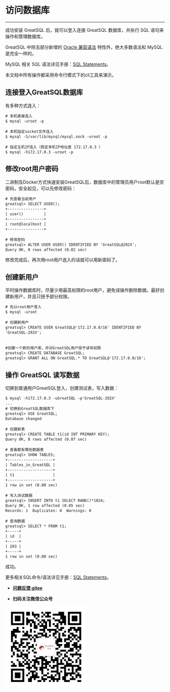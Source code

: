 # 访问数据库
---

成功安装 GreatSQL 后，就可以登入连接 GreatSQL 数据库，并执行 SQL 语句来操作和管理数据库。

GreatSQL 中除去部分新增的 [Oracle 兼容语法](../5-enhance/5-3-easyuse.md) 特性外，绝大多数语法和 MySQL 是完全一样的。

MySQL 相关 SQL 语法详见手册：[SQL Statements](https://dev.mysql.com/doc/refman/8.0/en/sql-statements.html)。

本文档中所有操作都采用命令行模式下的cli工具来演示。

## 连接登入GreatSQL数据库

有多种方式连入：

```
# 本机直接连入
$ mysql -uroot -p

# 本机指定socket文件连入
$ mysql -S/var/lib/mysql/mysql.sock -uroot -p

# 指定主机IP连入（假定本机IP地址是 172.17.0.3 ）
$ mysql -h172.17.0.3 -uroot -p
```

## 修改root用户密码

二进制及Docker方式快速安装GreatSQL后，数据库中的管理员用户root默认是空密码，安全起见，可以先修改密码：

```
# 先查看当前用户
greatsql> SELECT USER();
+----------------+
| user()         |
+----------------+
| root@localhost |
+----------------+

# 修改密码
greatsql> ALTER USER USER() IDENTIFIED BY 'GreatSQL@202X';
Query OK, 0 rows affected (0.02 sec)
```
修改完成后，再次用root用户连入的话就可以用新密码了。

## 创建新用户

平时操作数据库时，尽量少用最高权限的root用户，避免误操作删除数据。最好创建新用户，并且只授予部分权限。

```
# 先以root用户登入
$ mysql -uroot 

# 创建新用户
greatsql> CREATE USER GreatSQL@'172.17.0.0/16' IDENTIFIED BY 'GreatSQL-202X';


#创建一个新的用户库，并对GreatSQL用户授予读写权限
greatsql> CREATE DATABASE GreatSQL;
greatsql> GRANT ALL ON GreatSQL.* TO GreatSQL@'172.17.0.0/16';
```

## 操作 GreatSQL 读写数据

切换到普通用户GreatSQL登入，创建测试表，写入数据：
```
$ mysql -h172.17.0.3 -uGreatSQL -p'GreatSQL-202X'
...
# 切换到GreatSQL数据库下
greatsql> USE GreatSQL;
Database changed

# 创建新表
greatsql> CREATE TABLE t1(id INT PRIMARY KEY);
Query OK, 0 rows affected (0.07 sec)

# 查看都有哪些数据表
greatsql> SHOW TABLES;
+--------------------+
| Tables_in_GreatSQL |
+--------------------+
| t1                 |
+--------------------+
1 row in set (0.00 sec)

# 写入测试数据
greatsql> INSERT INTO t1 SELECT RAND()*1024;
Query OK, 1 row affected (0.05 sec)
Records: 1  Duplicates: 0  Warnings: 0

# 查询数据
greatsql> SELECT * FROM t1;
+-----+
| id  |
+-----+
| 203 |
+-----+
1 row in set (0.00 sec)
```
成功。

更多相关SQL命令/语法详见手册：[SQL Statements](https://dev.mysql.com/doc/refman/8.0/en/sql-statements.html)。

- **[问题反馈 gitee](https://gitee.com/GreatSQL/GreatSQL-Manual/issues)**

- **扫码关注微信公众号**

![greatsql-wx](../greatsql-wx.jpg)
